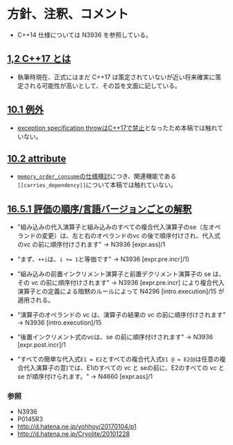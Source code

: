 # 方針、注釈、コメント

* C++14 仕様については N3936 を参照している。

## [1,2 C++17 とは](/Chap1/11-c17.md)
* 執筆時現在、正式にはまだ C++17 は策定されていないが近い将来確実に策定される可能性が高いとして、その旨を文面に記している。

## [10.1 例外](Chap10/exception.md)
* [exception specification throwはC++17で禁止](http://www.open-std.org/jtc1/sc22/wg21/docs/papers/2015/p0003r0.html)となったため本稿では触れていない。

## [10.2 attribute](Chap10/attribute.md)
* [`memory_order_consume`の仕様検討](http://www.open-std.org/jtc1/sc22/wg21/docs/papers/2016/p0371r1.html)につき、関連機能である`[[carries_dependency]]`について本稿では触れていない。

## [16.5.1 評価の順序/言語バージョンごとの解釈](Chap16/165-order_of_eval.md)

* "組み込みの代入演算子と組み込みのすべての複合代入演算子のse（左オペランドの変更）は、左と右のオペランドのvc の後で順序付けされ、代入式のvc の前に順序付けされます"
→ N3936 [expr.ass]/1

* "まず、`++i`は、`i += 1`と等価です"
→ N3936 [expr.pre.incr]/1)

* "組み込みの前置インクリメント演算子と前置デクリメント演算子の se は、その vc の前に順序付けされます"
→ N3936 [expr.pre.incr] により複合代入演算子との定義による暗黙のルールによって N4296 [intro.execution]/15 が適用される。

* "演算子のオペランドの vc は、演算子の結果の vc の前に順序付けされます"
→ N3936 [intro.execution]/15

* "後置インクリメント式のvcは、se の前に順序付けされます"
→ N3936 [expr.post.incr]/1

* "すべての簡単な代入式`E1 = E2`とすべての複合代入式`E1 @ = E2`(`@`は任意の複合代入演算子の意)では、E1のすべての vc と seの前に、E2のすべての vc と se が順序付けられます。"
→ N4660 [expr.ass]/1

### 参照
* N3936
* P0145R3
* http://d.hatena.ne.jp/yohhoy/20170104/p1
* http://d.hatena.ne.jp/Cryolite/20101228
